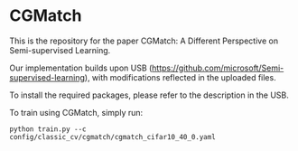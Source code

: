 # CGMatch

This is the repository for the paper CGMatch: A Different Perspective on Semi-supervised Learning.

Our implementation builds upon USB (https://github.com/microsoft/Semi-supervised-learning), with modifications reflected in the uploaded files.

To install the required packages, please refer to the description in the USB.

To train using CGMatch, simply run:
```
python train.py --c config/classic_cv/cgmatch/cgmatch_cifar10_40_0.yaml
```
